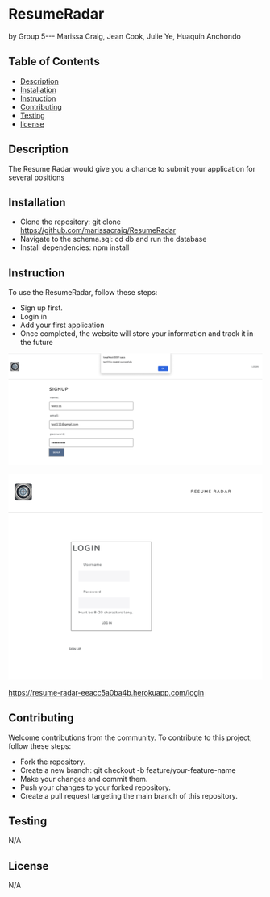 # ResumeRadar
by Group 5--- Marissa Craig, Jean Cook, Julie Ye, Huaquin Anchondo

## Table of Contents
* [Description](#description)
* [Installation](#installation)
* [Instruction](#Instruction)
* [Contributing](#contributing)
* [Testing](#testing)
* [license](#license)

## Description
The Resume Radar would give you a chance to submit your application for several positions
## Installation
* Clone the repository: git clone https://github.com/marissacraig/ResumeRadar
* Navigate to the schema.sql: cd db and run the database
* Install dependencies: npm install
## Instruction
To use the ResumeRadar, follow these steps:
* Sign up first.
* Login in
* Add your first application
* Once completed, the website will store your information and track it in the future
  
![](https://github.com/marissacraig/ResumeRadar/blob/julie0327-patch-1/signup.png)

![](https://github.com/marissacraig/ResumeRadar/blob/julie0327-patch-1/login.png)

https://resume-radar-eeacc5a0ba4b.herokuapp.com/login

## Contributing
Welcome contributions from the community. To contribute to this project, follow these steps:
* Fork the repository.
* Create a new branch: git checkout -b feature/your-feature-name
* Make your changes and commit them.
* Push your changes to your forked repository.
* Create a pull request targeting the main branch of this repository.
## Testing
N/A
## License
N/A
